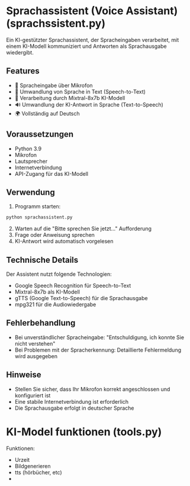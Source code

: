 # Sprachassistent (Voice Assistant) (sprachssistent.py)

Ein KI-gestützter Sprachassistent, der Spracheingaben verarbeitet, mit einem KI-Modell kommuniziert und Antworten als Sprachausgabe wiedergibt.

## Features

- 🎤 Spracheingabe über Mikrofon
- 🔄 Umwandlung von Sprache in Text (Speech-to-Text)
- 🤖 Verarbeitung durch Mixtral-8x7b KI-Modell
- 🔊 Umwandlung der KI-Antwort in Sprache (Text-to-Speech)
- 🌍 Vollständig auf Deutsch

## Voraussetzungen

- Python 3.9
- Mikrofon
- Lautsprecher
- Internetverbindung
- API-Zugang für das KI-Modell

## Verwendung

1. Programm starten:
```bash
python sprachassistent.py
```
2. Warten auf die "Bitte sprechen Sie jetzt..." Aufforderung
3. Frage oder Anweisung sprechen
4. KI-Antwort wird automatisch vorgelesen

## Technische Details

Der Assistent nutzt folgende Technologien:
- Google Speech Recognition für Speech-to-Text
- Mixtral-8x7b als KI-Modell
- gTTS (Google Text-to-Speech) für die Sprachausgabe
- mpg321 für die Audiowiedergabe

## Fehlerbehandlung

- Bei unverständlicher Spracheingabe: "Entschuldigung, ich konnte Sie nicht verstehen"
- Bei Problemen mit der Spracherkennung: Detaillierte Fehlermeldung wird ausgegeben

## Hinweise

- Stellen Sie sicher, dass Ihr Mikrofon korrekt angeschlossen und konfiguriert ist
- Eine stabile Internetverbindung ist erforderlich
- Die Sprachausgabe erfolgt in deutscher Sprache



# KI-Model funktionen (tools.py)

Funktionen:
- Urzeit
- Bildgenerieren
- tts (hörbücher, etc)
- 